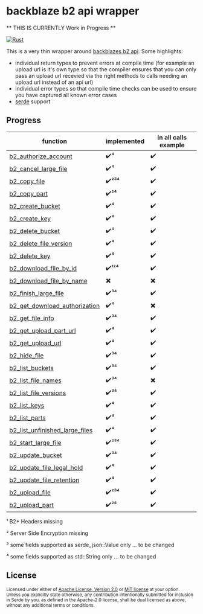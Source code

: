 # backblaze b2 api wrapper


** THIS IS CURRENTLY Work in Progress **



[![Rust](https://github.com/Tomok/rust_backblaze_b2_api_async_plain/actions/workflows/rust.yml/badge.svg)](https://github.com/Tomok/rust_backblaze_b2_api_async_plain/actions/workflows/rust.yml)

This is a very thin wrapper around [backblazes b2 api](https://www.backblaze.com/b2/docs/).
Some highlights:
* individual return types to prevent errors at compile time (for example an upload url is it's own type so that the compiler ensures that you can only pass an upload url recevied via the right methods to calls needing an upload url instead of an api url)
* individual error types so that compile time checks can be used to ensure you have captured all known error cases
* [serde](https://serde.rs) support

## Progress
| function  | implemented  | in all calls example  |
|---|---|---|
|[b2_authorize_account](https://www.backblaze.com/b2/docs/b2_authorize_account.html)|✔️⁴|✔️|
|[b2_cancel_large_file](https://www.backblaze.com/b2/docs/b2_cancel_large_file.html)|✔️⁴|✔️|
|[b2_copy_file](https://www.backblaze.com/b2/docs/b2_copy_file.html)|✔️²³⁴|✔️|
|[b2_copy_part](https://www.backblaze.com/b2/docs/b2_copy_part.html)|✔️²⁴|✔️|
|[b2_create_bucket](https://www.backblaze.com/b2/docs/b2_create_bucket.html)|✔️⁴|✔️|
|[b2_create_key](https://www.backblaze.com/b2/docs/b2_create_key.html)|✔️⁴|✔️|
|[b2_delete_bucket](https://www.backblaze.com/b2/docs/b2_delete_bucket.html)|✔️⁴|✔️|
|[b2_delete_file_version](https://www.backblaze.com/b2/docs/b2_delete_file_version.html)|✔️⁴|✔️|
|[b2_delete_key](https://www.backblaze.com/b2/docs/b2_delete_key.html)|✔️⁴|✔️|
|[b2_download_file_by_id](https://www.backblaze.com/b2/docs/b2_download_file_by_id.html)|✔️¹²⁴|✔️|
|[b2_download_file_by_name](https://www.backblaze.com/b2/docs/b2_download_file_by_name.html)|✖️|✖️|
|[b2_finish_large_file](https://www.backblaze.com/b2/docs/b2_finish_large_file.html)|✔️³⁴|✔️|
|[b2_get_download_authorization](https://www.backblaze.com/b2/docs/b2_get_download_authorization.html)|✔️⁴|✖️|
|[b2_get_file_info](https://www.backblaze.com/b2/docs/b2_get_file_info.html)|✔️³⁴|✔️|
|[b2_get_upload_part_url](https://www.backblaze.com/b2/docs/b2_get_upload_part_url.html)|✔️⁴|✔️|
|[b2_get_upload_url](https://www.backblaze.com/b2/docs/b2_get_upload_url.html)|✔️⁴|✔️|
|[b2_hide_file](https://www.backblaze.com/b2/docs/b2_hide_file.html)|✔️³⁴|✔️|
|[b2_list_buckets](https://www.backblaze.com/b2/docs/b2_list_buckets.html)|✔️³⁴|✔️|
|[b2_list_file_names](https://www.backblaze.com/b2/docs/b2_list_file_names.html)|✔️³⁴|✖️|
|[b2_list_file_versions](https://www.backblaze.com/b2/docs/b2_list_file_versions.html)|✔️³⁴|✔️|
|[b2_list_keys](https://www.backblaze.com/b2/docs/b2_list_keys.html)|✔️⁴|✔️|
|[b2_list_parts](https://www.backblaze.com/b2/docs/b2_list_parts.html)|✔️⁴|✔️|
|[b2_list_unfinished_large_files](https://www.backblaze.com/b2/docs/b2_list_unfinished_large_files.html)|✔️⁴|✔️|
|[b2_start_large_file](https://www.backblaze.com/b2/docs/b2_start_large_file.html)|✔️²³⁴|✔️|
|[b2_update_bucket](https://www.backblaze.com/b2/docs/b2_update_bucket.html)|✔️³⁴|✔️|
|[b2_update_file_legal_hold](https://www.backblaze.com/b2/docs/b2_update_file_legal_hold.html)|✔️⁴|✔️|
|[b2_update_file_retention](https://www.backblaze.com/b2/docs/b2_update_file_retention.html)|✔️⁴|✔️|
|[b2_upload_file](https://www.backblaze.com/b2/docs/b2_upload_file.html)|✔️²³⁴|✔️|
|[b2_upload_part](https://www.backblaze.com/b2/docs/b2_upload_part.html)|✔️²⁴|✔️|
 
 ¹ B2* Headers missing
 
 ² Server Side Encryption missing
 
 ³ some fields supported as serde_json::Value only ... to be changed
 
 ⁴ some fields supported as std::String only ... to be changed
 
## License

<sup>
Licensed under either of <a href="LICENSE-APACHE">Apache License, Version
2.0</a> or <a href="LICENSE-MIT">MIT license</a> at your option.
</sup>

<br>

<sub>
Unless you explicitly state otherwise, any contribution intentionally submitted
for inclusion in Serde by you, as defined in the Apache-2.0 license, shall be
dual licensed as above, without any additional terms or conditions.
</sub>
